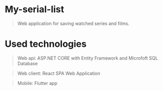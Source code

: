 # My-serial-list
  >Web application for saving watched series and films.

# Used technologies

  >Web api: ASP.NET CORE with Entity Framework and Microfoft SQL Database 
  
  >Web client: React SPA Web Application
  
  >Mobile: Flutter app
